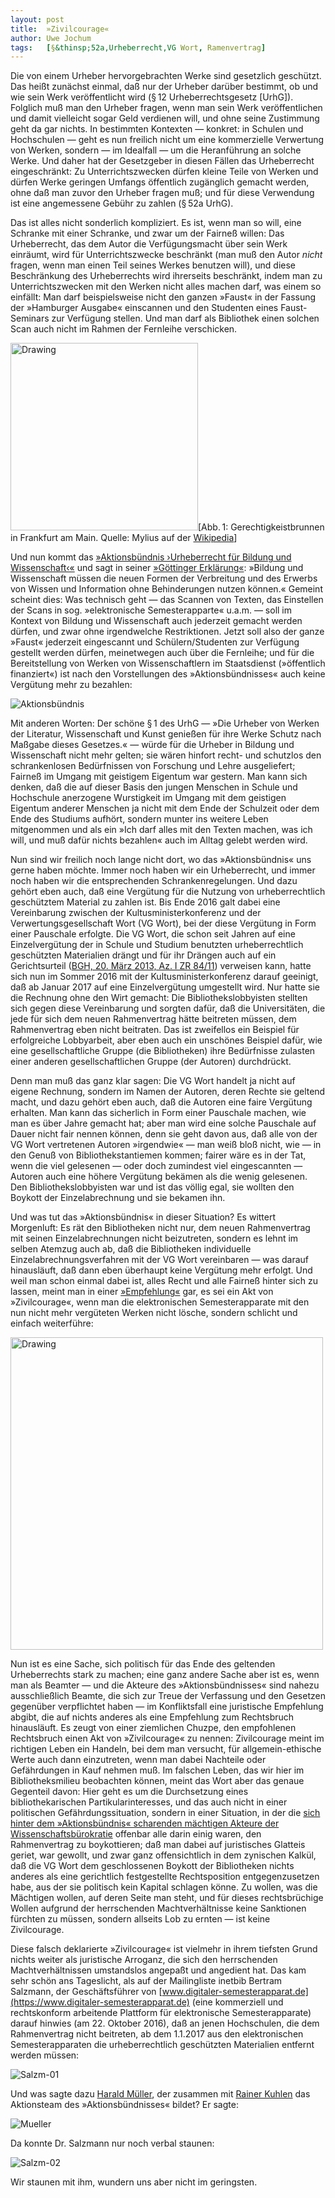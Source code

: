 ```yaml
---
layout:	post
title:	»Zivilcourage«
author:	Uwe Jochum
tags:   [§&thinsp;52a,Urheberrecht,VG Wort, Ramenvertrag]
---
```


Die von einem Urheber hervorgebrachten Werke sind gesetzlich
geschützt. Das heißt zunächst einmal, daß nur der Urheber darüber
bestimmt, ob und wie sein Werk veröffentlicht wird (§&thinsp;12
Urheberrechtsgesetz [UrhG]). Folglich muß man den Urheber fragen,
wenn man sein Werk veröffentlichen und damit vielleicht sogar
Geld verdienen will, und ohne seine Zustimmung geht da gar
nichts. In bestimmten Kontexten — konkret: in Schulen und
Hochschulen — geht es nun freilich nicht um eine kommerzielle
Verwertung von Werken, sondern — im Idealfall — um die
Heranführung an solche Werke. Und daher hat der Gesetzgeber in
diesen Fällen das Urheberrecht eingeschränkt: Zu
Unterrichtszwecken dürfen kleine Teile von Werken und dürfen
Werke geringen Umfangs öffentlich zugänglich gemacht werden, ohne
daß man zuvor den Urheber fragen muß; und für diese Verwendung
ist eine angemessene Gebühr zu zahlen (§&thinsp;52a UrhG).

Das ist alles nicht sonderlich kompliziert. Es ist, wenn man so
will, eine Schranke mit einer Schranke, und zwar um der Fairneß
willen: Das Urheberrecht, das dem Autor die Verfügungsmacht über
sein Werk einräumt, wird für Unterrichtszwecke beschränkt (man
muß den Autor *nicht* fragen, wenn man einen Teil seines Werkes
benutzen will), und diese Beschränkung des Urheberrechts wird
ihrerseits beschränkt, indem man zu Unterrichtszwecken mit den
Werken nicht alles machen darf, was einem so einfällt: Man darf
beispielsweise nicht den ganzen »Faust« in der Fassung der
»Hamburger Ausgabe« einscannen und den Studenten eines
Faust-Seminars zur Verfügung stellen. Und man darf als Bibliothek
einen solchen Scan auch nicht im Rahmen der Fernleihe
verschicken.

<img
src="https://upload.wikimedia.org/wikipedia/commons/2/21/Frankfurt_Am_Main-Gerechtigkeitsbrunnen-Detail-Justitia_von_Westen-20110408.jpg"
alt="Drawing" style="width: 300px;"/>[Abb.&thinsp;1:
Gerechtigkeistbrunnen in Frankfurt am Main. Quelle: Mylius auf
der
[Wikipedia](https://commons.wikimedia.org/wiki/File:Frankfurt_Am_Main-Gerechtigkeitsbrunnen-Detail-Justitia_von_Westen-20110408.jpg#)]

Und nun kommt
das
[»Aktionsbündnis ›Urheberrecht für Bildung und Wissenschaft‹«](http://www.urheberrechtsbuendnis.de/index.html.de) und
sagt in
seiner
[»Göttinger Erklärung«](http://www.urheberrechtsbuendnis.de/ge.html.de):
»Bildung und Wissenschaft müssen die neuen Formen der Verbreitung
und des Erwerbs von Wissen und Information ohne Behinderungen
nutzen können.« Gemeint scheint dies: Was technisch geht — das
Scannen von Texten, das Einstellen der Scans in
sog. »elektronische Semesterapparte« u.a.m. — soll im Kontext von
Bildung und Wissenschaft auch jederzeit gemacht werden dürfen,
und zwar ohne irgendwelche Restriktionen. Jetzt soll also der
ganze »Faust« jederzeit eingescannt und Schülern/Studenten zur
Verfügung gestellt werden dürfen, meinetwegen auch über die
Fernleihe; und für die Bereitstellung von Werken von
Wissenschaftlern im Staatsdienst (»öffentlich finanziert«) ist
nach den Vorstellungen des »Aktionsbündnisses« auch keine
Vergütung mehr zu bezahlen:

![Aktionsbündnis](/5artikel/material/aktionsbuendnis-website-wissenschaftsschranke-2017-01-07.png)

Mit anderen Worten: Der schöne §&thinsp;1 des UrhG — »Die Urheber
von Werken der Literatur, Wissenschaft und Kunst genießen für
ihre Werke Schutz nach Maßgabe dieses Gesetzes.« — würde für die
Urheber in Bildung und Wissenschaft nicht mehr gelten; sie wären
hinfort recht- und schutzlos den schrankenlosen Bedürfnissen von
Forschung und Lehre ausgeliefert; Fairneß im Umgang mit geistigem
Eigentum war gestern.  Man kann sich denken, daß die auf dieser
Basis den jungen Menschen in Schule und Hochschule anerzogene
Wurstigkeit im Umgang mit dem geistigen Eigentum anderer Menschen
ja nicht mit dem Ende der Schulzeit oder dem Ende des Studiums
aufhört, sondern munter ins weitere Leben mitgenommen und als ein
»Ich darf alles mit den Texten machen, was ich will, und muß
dafür nichts bezahlen« auch im Alltag gelebt werden wird.

Nun sind wir freilich noch lange nicht dort, wo das
»Aktionsbündnis« uns gerne haben möchte. Immer noch haben wir ein
Urheberrecht, und immer noch haben wir die entsprechenden
Schrankenregelungen. Und dazu gehört eben auch, daß eine
Vergütung für die Nutzung von urheberrechtlich geschütztem
Material zu zahlen ist. Bis Ende 2016 galt dabei eine
Vereinbarung zwischen der Kultusministerkonferenz und der
Verwertungsgesellschaft Wort (VG Wort), bei der diese Vergütung
in Form einer Pauschale erfolgte. Die VG Wort, die schon seit
Jahren auf eine Einzelvergütung der in Schule und Studium
benutzten urheberrechtlich geschützten Materialien drängt und für
ihr Drängen auch auf ein Gerichtsurteil
([BGH, 20. März 2013, Az. I ZR 84/11](https://openjur.de/u/641887.html))
verweisen kann, hatte sich nun im Sommer 2016 mit der
Kultusministerkonferenz darauf geeinigt, daß ab Januar 2017 auf
eine Einzelvergütung umgestellt wird. Nur hatte sie die Rechnung
ohne den Wirt gemacht: Die Bibliothekslobbyisten stellten sich
gegen diese Vereinbarung und sorgten dafür, daß die
Universitäten, die jede für sich dem neuen Rahmenvertrag hätte
beitreten müssen, dem Rahmenvertrag eben nicht beitraten. Das ist
zweifellos ein Beispiel für erfolgreiche Lobbyarbeit, aber eben
auch ein unschönes Beispiel dafür, wie eine gesellschaftliche
Gruppe (die Bibliotheken) ihre Bedürfnisse zulasten einer anderen
gesellschaftlichen Gruppe (der Autoren) durchdrückt.

Denn man muß das ganz klar sagen: Die VG Wort handelt ja nicht
auf eigene Rechnung, sondern im Namen der Autoren, deren Rechte
sie geltend macht, und dazu gehört eben auch, daß die Autoren
eine faire Vergütung erhalten. Man kann das sicherlich in Form
einer Pauschale machen, wie man es über Jahre gemacht hat; aber
man wird eine solche Pauschale auf Dauer nicht fair nennen
können, denn sie geht davon aus, daß alle von der VG Wort
vertretenen Autoren »irgendwie« — man weiß bloß nicht, wie — in
den Genuß von Bibliothekstantiemen kommen; fairer wäre es in der
Tat, wenn die viel gelesenen — oder doch zumindest viel
eingescannten — Autoren auch eine höhere Vergütung bekämen als die
wenig gelesenen. Den Bibliothekslobbyisten war und ist das völlig
egal, sie wollten den Boykott der Einzelabrechnung und sie
bekamen ihn.

Und was tut das »Aktionsbündnis« in dieser Situation? Es wittert
Morgenluft: Es rät den Bibliotheken nicht nur, dem neuen
Rahmenvertrag mit seinen Einzelabrechnungen nicht beizutreten,
sondern es lehnt im selben Atemzug auch ab, daß die Bibliotheken
individuelle Einzelabrechnungsverfahren mit der VG Wort
vereinbaren — was darauf hinausläuft, daß dann eben überhaupt
keine Vergütung mehr erfolgt. Und weil man schon einmal dabei
ist, alles Recht und alle Fairneß hinter sich zu lassen, meint
man in
einer
[»Empfehlung«](http://www.urheberrechtsbuendnis.de/docs/ab-empfehlungen52a-rahmenvertrag-2016-v1-a4.pdf) gar,
es sei ein Akt von »Zivilcourage«, wenn man die elektronischen
Semesterapparate mit den nun nicht mehr vergüteten Werken nicht
lösche, sondern schlicht und einfach weiterführe:

<img
src="/5artikel/material/aktionsbuendnis-rahmenvertrag-zivilcourage-2017-01-07.png"
alt="Drawing" style="width: 500px;"/>

Nun ist es eine Sache, sich politisch für das Ende des geltenden
Urheberrechts stark zu machen; eine ganz andere Sache aber ist
es, wenn man als Beamter — und die Akteure des
»Aktionsbündnisses« sind nahezu ausschließlich Beamte, die sich
zur Treue der Verfassung und den Gesetzen gegenüber verpflichtet
haben — im Konfliktsfall eine juristische Empfehlung abgibt, die
auf nichts anderes als eine Empfehlung zum Rechtsbruch
hinausläuft. Es zeugt von einer ziemlichen Chuzpe, den
empfohlenen Rechtsbruch einen Akt von »Zivilcourage« zu nennen:
Zivilcourage meint im richtigen Leben ein Handeln, bei dem man
versucht, für allgemein-ethische Werte auch dann einzutreten,
wenn man dabei Nachteile oder Gefährdungen in Kauf nehmen muß. Im
falschen Leben, das wir hier im Bibliotheksmilieu beobachten
können, meint das Wort aber das genaue Gegenteil davon: Hier geht
es um die Durchsetzung eines bibliothekarischen
Partikularinteresses, und das auch nicht in einer politischen
Gefährdungssituation, sondern in einer Situation, in der
die
[sich hinter dem »Aktionsbündnis« scharenden mächtigen Akteure der Wissenschaftsbürokratie](https://de.wikipedia.org/wiki/Aktionsb%C3%BCndnis_Urheberrecht_f%C3%BCr_Bildung_und_Wissenschaft) offenbar
alle darin einig waren, den Rahmenvertrag zu boykottieren; daß
man dabei auf juristisches Glatteis geriet, war gewollt, und zwar
ganz offensichtlich in dem zynischen Kalkül, daß die VG Wort dem
geschlossenen Boykott der Bibliotheken nichts anderes als eine
gerichtlich festgestellte Rechtsposition entgegenzusetzen habe,
aus der sie politisch kein Kapital schlagen könne. Zu wollen, was
die Mächtigen wollen, auf deren Seite man steht, und für dieses
rechtsbrüchige Wollen aufgrund der herrschenden Machtverhältnisse
keine Sanktionen fürchten zu müssen, sondern allseits Lob zu
ernten — ist keine Zivilcourage.

Diese falsch deklarierte »Zivilcourage« ist vielmehr in ihrem
tiefsten Grund nichts weiter als juristische Arroganz, die sich
den herrschenden Machtverhältnissen umstandslos angepaßt und
angedient hat.  Das kam sehr schön ans Tageslicht, als auf der
Mailingliste inetbib Bertram Salzmann, der Geschäftsführer
von
[www.digitaler-semesterapparat.de](https://www.digitaler-semesterapparat.de) (eine
kommerziell und rechtskonform arbeitende Plattform für
elektronische Semesterapparate) darauf hinwies (am 22. Oktober
2016), daß an jenen Hochschulen, die dem Rahmenvertrag nicht
beitreten, ab dem 1.1.2017 aus den elektronischen
Semesterapparaten die urheberrechtlich geschützten Materialien
entfernt werden müssen:

![Salzm-01](/5artikel/material/rahmenvertrag-inetbib-salzmann-01-2017-01-07.png)

Und was sagte
dazu
[Harald Müller](https://de.wikipedia.org/wiki/Harald_M%C3%BCller_(Jurist)),
der zusammen
mit [Rainer Kuhlen](https://de.wikipedia.org/wiki/Rainer_Kuhlen)
das Aktionsteam des »Aktionsbündnisses« bildet? Er sagte:

![Mueller](/5artikel/material/rahmenvertrag-inetbib-mueller-2017-01-07_13-02-06.png)

Da konnte Dr. Salzmann nur noch verbal staunen:

![Salzm-02](/5artikel/material/rahmenvertrag-inetbib-salzmann-02-2017-01-07_13-03-21.png)

Wir staunen mit ihm, wundern uns aber nicht im geringsten. 

